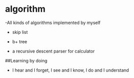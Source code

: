 # algorithm
-All kinds of algorithms implemented by myself

* skip list

* b+ tree

* a recursive descent parser for calculator

##Learning by doing

- I hear and I forget, I see and I know, I do and I understand
